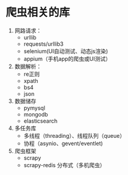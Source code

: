 # 爬虫相关的库
1. 网路请求：
    - urllib
    - requests/urllib3
    - selenium(UI自动测试、动态js渲染)
    - appium（手机app的爬虫或UI测试）
2. 数据解析：
    - re正则
    - xpath
    - bs4
    - json
3. 数据储存
    - pymysql
    - mongodb
    - elasticsearch
4. 多任务库
    - 多线程（threading）、线程队列（queue）
    - 协程（asynio、gevent/eventlet)
5. 爬虫框架
    - scrapy
    - scrapy-redis 分布式（多机爬虫）

